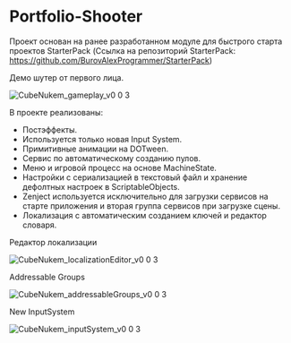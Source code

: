 # Portfolio-Shooter

Проект основан на ранее разработанном модуле для быстрого старта проектов StarterPack (Ссылка на репозиторий StarterPack: https://github.com/BurovAlexProgrammer/StarterPack)

Демо шутер от первого лица. 

![CubeNukem_gameplay_v0 0 3](https://user-images.githubusercontent.com/7298288/215088006-4fcd69c4-4e75-40d7-a37e-99f2d0782b80.gif)

В проекте реализованы:
* Постэффекты.
* Используется только новая Input System.
* Примитивные анимации на DOTween.
* Сервис по автоматическому созданию пулов.
* Меню и игровой процесс на основе MachineState.
* Настройки с сериализацией в текстовый файл и хранение дефолтных настроек в ScriptableObjects.
* Zenject используется исключительно для загрузки сервисов на старте приложения и вторая группа сервисов при загрузке сцены.
* Локализация с автоматическим созданием ключей и редактор словаря.

Редактор локализации

![CubeNukem_localizationEditor_v0 0 3](https://user-images.githubusercontent.com/7298288/215090782-34911a4d-f940-4c3f-830d-8478fe27c338.png)

Addressable Groups

![CubeNukem_addressableGroups_v0 0 3](https://user-images.githubusercontent.com/7298288/215092390-514c34c4-70fc-416f-bfe5-739d2766b71f.png)

New InputSystem

![CubeNukem_inputSystem_v0 0 3](https://user-images.githubusercontent.com/7298288/215092401-0d70ed22-e65e-47d8-aba3-0fef6ae874dc.png)
